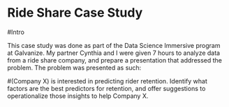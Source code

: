 # Ride Share Case Study

#Intro 

This case study was done as part of the Data Science Immersive program at Galvanize. My partner Cynthia and I were given 7 hours to analyze data from a ride share company, and prepare a presentation that addressed the problem. The problem was presented as such:

#(Company X) is interested in predicting rider retention. Identify what factors are the best predictors for retention, and offer suggestions to operationalize those insights to help Company X. 

 
 
